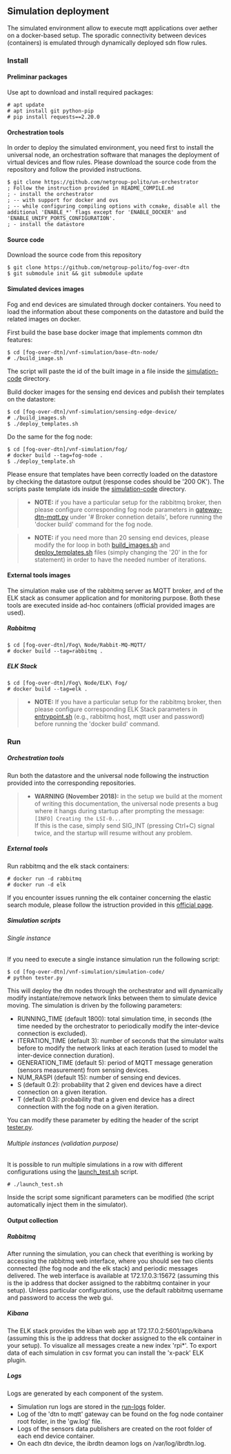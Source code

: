 ## Simulation deployment

The simulated environment allow to execute mqtt applications over aether on a docker-based setup. The sporadic connectivity between devices (containers) is emulated through dynamically deployed sdn flow rules.

### Install

#### Preliminar packages

Use apt to download and install required packages:

    # apt update
    # apt install git python-pip
    # pip install requests==2.20.0

#### Orchestration tools

In order to deploy the simulated environment, you need first to install the universal node, an orchestration software that manages the deployment of virtual devices and flow rules. Please download the source code from the repository and follow the provided instructions.

    $ git clone https://github.com/netgroup-polito/un-orchestrator
    ; Follow the instruction provided in README_COMPILE.md
    ; - install the orchestrator
    ; -- with support for docker and ovs
    ; -- while configuring compiling options with ccmake, disable all the additional 'ENABLE_*' flags except for 'ENABLE_DOCKER' and 'ENABLE_UNIFY_PORTS_CONFIGURATION'.
    ; - install the datastore

#### Source code

Download the source code from this repository

    $ git clone https://github.com/netgroup-polito/fog-over-dtn
    $ git submodule init && git submodule update

#### Simulated devices images

Fog and end devices are simulated through docker containers. You need to load the information about these components on the datastore and build the related images on docker.

First build the base base docker image that implements common dtn features:

    $ cd [fog-over-dtn]/vnf-simulation/base-dtn-node/
    # ./build_image.sh
    
The script will paste the id of the built image in a file inside the [simulation-code](vnf-simulation/simulation-code) directory.

Build docker images for the sensing end devices and publish their templates on the datastore:

    $ cd [fog-over-dtn]/vnf-simulation/sensing-edge-device/
    # ./build_images.sh
    $ ./deploy_templates.sh
    
Do the same for the fog node:

    $ cd [fog-over-dtn]/vnf-simulation/fog/
    # docker build --tag=fog-node .
    $ ./deploy_template.sh
       
Please ensure that templates have been correctly loaded on the datastore by checking the datastore output (response codes should be '200 OK'). The scripts paste template ids inside the [simulation-code](vnf-simulation/simulation-code) directory.

> - **NOTE:** if you have a particular setup for the rabbitmq broker, then please configure corresponding fog node parameters in [gateway-dtn-mqtt.py](vnf-simulation/fog/gateway-dtn-mqtt.py) under '# Broker connetion details', before running the 'docker build' command for the fog node.

> - **NOTE:** if you need more than 20 sensing end devices, please modify the for loop in both [build_images.sh](vnf-simulation/sensing-edge-device/build_images.sh) and [deploy_templates.sh](vnf-simulation/sensing-edge-device/deploy_templates.sh) files (simply changing the '20' in the for statement) in order to have the needed number of iterations.

#### External tools images

The simulation make use of the rabbitmq server as MQTT broker, and of the ELK stack as consumer application and for monitoring purpose. Both these tools are executed inside ad-hoc containers (official provided images are used).

##### Rabbitmq

    $ cd [fog-over-dtn]/Fog\ Node/Rabbit-MQ-MQTT/
    # docker build --tag=rabbitmq .
    
##### ELK Stack

    $ cd [fog-over-dtn]/Fog\ Node/ELK\ Fog/
    # docker build --tag=elk .


> - **NOTE:** If you have a particular setup for the rabbitmq broker, then please configure corresponding ELK Stack parameters in [entrypoint.sh](Fog%20Node/Elk_Fog/entrypoint.sh) (e.g., rabbitmq host, mqtt user and password) before running the 'docker build' command.


### Run

##### Orchestration tools

Run both the datastore and the universal node following the instruction provided into the corresponding repositories.

> - **WARNING (November 2018):** in the setup we build at the moment of writing this documentation, the universal node presents a bug where it hangs during startup after prompting the message:  
    ```[INFO] Creating the LSI-0...```  
If this is the case, simply send SIG_INT (pressing Ctrl+C) signal twice, and the startup will resume without any problem.

##### External tools

Run rabbitmq and the elk stack containers:

    # docker run -d rabbitmq
    # docker run -d elk

If you encounter issues running the elk container concerning the elastic search module, please follow the istruction provided in this [official page](https://elk-docker.readthedocs.io/#prerequisites).

##### Simulation scripts

###### Single instance

If you need to execute a single instance simulation run the following script:

    $ cd [fog-over-dtn]/vnf-simulation/simulation-code/
    # python tester.py
    
This will deploy the dtn nodes through the orchestrator and will dynamically modify instantiate/remove network links between them to simulate device moving. The simulation is driven by the following parameters:

- RUNNING_TIME (default 1800): total simulation time, in seconds (the time needed by the orchestrator to periodically modify the inter-device connection is excluded).
- ITERATION_TIME (default 3): number of seconds that the simulator waits before to modify the network links at each iteration (used to model the inter-device connection duration).
- GENERATION_TIME (default 5): period of MQTT message generation (sensors measurement) from sensing devices.
- NUM_RASPI (default 15): number of sensing end devices.
- S (default 0.2): probability that 2 given end devices have a direct connection on a given iteration.
- T (default 0.3): probability that a given end device has a direct connection with the fog node on a given iteration.

You can modify these parameter by editing the header of the script [tester.py](vnf-simulation/simulation-code/tester.py).

###### Multiple instances (validation purpose)

It is possible to run multiple simulations in a row with different configurations using the [launch_test.sh](vnf-simulation/simulation-code/launch_test.sh) script.

    # ./launch_test.sh

Inside the script some significant parameters can be modified (the script automatically inject them in the simulator).

#### Output collection

##### Rabbitmq

After running the simulation, you can check that everithing is working by accessing the rabbitmq web interface, where you should see two clients connected (the fog node and the elk stack) and periodic messages delivered. The web interface is available at 172.17.0.3:15672 (assuming this is the ip address that docker assigned to the rabbitmq container in your setup). Unless particular configurations, use the default rabbitmq username and password to access the web gui.

##### Kibana

The ELK stack provides the kiban web app at 172.17.0.2:5601/app/kibana (assuming this is the ip address that docker assigned to the elk container in your setup). To visualize all messages create a new index 'rpi*'. To export data of each simulation in csv format you can install the 'x-pack' ELK plugin.

##### Logs

Logs are generated by each component of the system.

- Simulation run logs are stored in the [run-logs](vnf-simulation/run-logs/) folder.
- Log of the 'dtn to mqtt' gateway can be found on the fog node container root folder, in the 'gw.log' file.
- Logs of the sensors data publishers are created on the root folder of each end device container.
- On each dtn device, the ibrdtn deamon logs on /var/log/ibrdtn.log.
